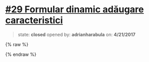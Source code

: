 # [\#29 Formular dinamic adăugare caracteristici](https://github.com/adrianharabula/condr/issues/29)

> state: **closed** opened by: **adrianharabula** on: **4/21/2017**

{% raw %}

{% endraw %}



